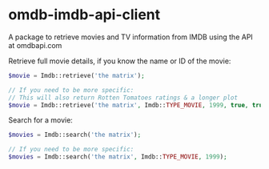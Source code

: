 # omdb-imdb-api-client

A package to retrieve movies and TV information from IMDB using the API at omdbapi.com

Retrieve full movie details, if you know the name or ID of the movie:

```php
$movie = Imdb::retrieve('the matrix');

// If you need to be more specific:
// This will also return Rotten Tomatoes ratings & a longer plot
$movie = Imdb::retrieve('the matrix', Imdb::TYPE_MOVIE, 1999, true, true);
```

Search for a movie:

```php
$movies = Imdb::search('the matrix');

// If you need to be more specific:
$movies = Imdb::search('the matrix', Imdb::TYPE_MOVIE, 1999);
```
